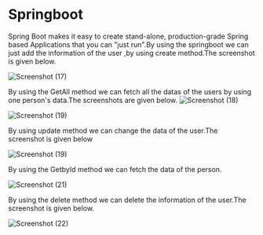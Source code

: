 # Springboot
Spring Boot makes it easy to create stand-alone, production-grade Spring based Applications that you can "just run".By using the springboot we can just add the information of the user ,by using create method.The screenshot is given below.

![Screenshot (17)](https://user-images.githubusercontent.com/116864585/210050310-06f2ed61-6111-4eb7-a756-621d74993781.png)




By using the GetAll method we can fetch all the datas of the users by using one person's data.The screenshots are given below.
![Screenshot (18)](https://user-images.githubusercontent.com/116864585/210050976-d028bf77-41b4-4269-9804-8d9beb114085.png)

![Screenshot (19)](https://user-images.githubusercontent.com/116864585/210051017-5755156b-6ac8-4492-82dc-e75853c23a49.png)



By using update method we can change the data of the user.The screenshot is given below

![Screenshot (19)](https://user-images.githubusercontent.com/116864585/210051154-3f4cbefa-de67-431c-b772-fe49d95cb2e2.png)



By using the GetbyId method we can fetch the data of the person.

![Screenshot (21)](https://user-images.githubusercontent.com/116864585/210051271-3d81853d-a25f-48f9-ae34-0d2ef55c8226.png)



By using the delete method we can delete the information of the user.The screenshot is given below.

![Screenshot (22)](https://user-images.githubusercontent.com/116864585/210051457-a0e45348-5907-4e71-a4f3-a8539082a302.png)






